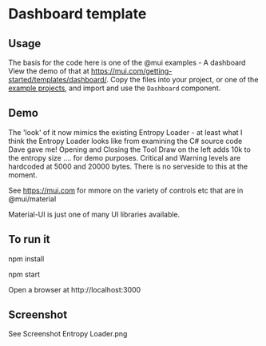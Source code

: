 # Dashboard template

## Usage

The basis for the code here is one of the @mui examples - A dashboard
View the demo of that at https://mui.com/getting-started/templates/dashboard/.
Copy the files into your project, or one of the [example projects](https://github.com/mui-org/material-ui/tree/master/examples), and import and use the `Dashboard` component.

## Demo
The 'look' of it now mimics the existing Entropy Loader - at least what I think the Entropy Loader looks like from examining the C# source code Dave gave me!
Opening and Closing the Tool Draw on the left adds 10k to the entropy size .... for demo purposes.
Critical and Warning levels are hardcoded at 5000 and 20000 bytes.
There is no serveside to this at the moment.

See https://mui.com for mmore on the variety of controls etc that are in @mui/material

Material-UI is just one of many UI libraries available.

## To run it
npm install

npm start

Open a browser at http://localhost:3000

## Screenshot
See Screenshot Entropy Loader.png